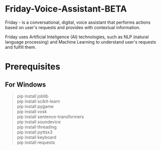 # Friday-Voice-Assistant-BETA
Friday - is a conversational, digital, voice assistant that performs actions based on user's requests and provides with contextual information. 

Friday uses Artificial Inteligence (AI) technologies, such as NLP (natural language processing) and Machine Learning to understand user's requests and fulfill them.


# Prerequisites
## For Windows

>pip install joblib  
>pip install scikit-learn  
>pip install pygame  
>pip install vosk  
>pip install sentence-transformers  
>pip install soundevice  
>pip install threading  
>pip install pyttsx3  
>pip install keyboard  
>pip install requests
